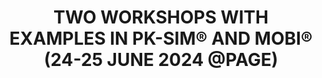 ---
title: TWO WORKSHOPS WITH EXAMPLES IN PK-SIM® AND MOBI® (24-25 JUNE 2024 @PAGE)
description: We are happy to announce two OSP Suite (Version 11) workshops on PK-Sim® on physiologically based biopharmaceutics modeling (PBBM), PBPK (Drug-Drug Interaction), and MoBi® QSP (oncology) modeling at the PAGE 2024 Annual Meeting on 24 and 25 June 2024 in Rome, Italy.
icon: book
github_url: Forum/discussions/1708
---